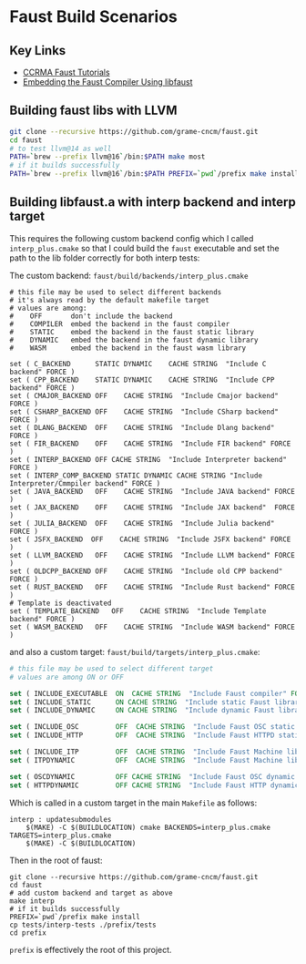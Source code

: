 # Faust Build Scenarios


## Key Links

- [CCRMA Faust Tutorials](https://ccrma.stanford.edu/~rmichon/faustTutorials/)
- [Embedding the Faust Compiler Using libfaust](https://faustdoc.grame.fr/manual/embedding/)



## Building faust libs with LLVM

```bash
git clone --recursive https://github.com/grame-cncm/faust.git
cd faust
# to test llvm@14 as well
PATH=`brew --prefix llvm@16`/bin:$PATH make most
# if it builds successfully
PATH=`brew --prefix llvm@16`/bin:$PATH PREFIX=`pwd`/prefix make install
```

## Building libfaust.a with interp backend and interp target

This requires the following custom backend config which I called `interp_plus.cmake` so that I could build the `faust` executable and set the path to the lib folder correctly for both interp tests:

The custom backend: `faust/build/backends/interp_plus.cmake`

```make
# this file may be used to select different backends
# it's always read by the default makefile target
# values are among: 
#    OFF       don't include the backend
#    COMPILER  embed the backend in the faust compiler
#    STATIC    embed the backend in the faust static library
#    DYNAMIC   embed the backend in the faust dynamic library
#    WASM      embed the backend in the faust wasm library

set ( C_BACKEND      STATIC DYNAMIC    CACHE STRING  "Include C backend" FORCE )
set ( CPP_BACKEND    STATIC DYNAMIC    CACHE STRING  "Include CPP backend" FORCE )
set ( CMAJOR_BACKEND OFF    CACHE STRING  "Include Cmajor backend" FORCE )
set ( CSHARP_BACKEND OFF    CACHE STRING  "Include CSharp backend" FORCE )
set ( DLANG_BACKEND  OFF    CACHE STRING  "Include Dlang backend" FORCE )
set ( FIR_BACKEND    OFF    CACHE STRING  "Include FIR backend" FORCE )
set ( INTERP_BACKEND OFF CACHE STRING  "Include Interpreter backend" FORCE )
set ( INTERP_COMP_BACKEND STATIC DYNAMIC CACHE STRING "Include Interpreter/Cmmpiler backend" FORCE )
set ( JAVA_BACKEND   OFF    CACHE STRING  "Include JAVA backend" FORCE )
set ( JAX_BACKEND    OFF    CACHE STRING  "Include JAX backend"  FORCE )
set ( JULIA_BACKEND  OFF    CACHE STRING  "Include Julia backend" FORCE )
set ( JSFX_BACKEND  OFF    CACHE STRING  "Include JSFX backend" FORCE )
set ( LLVM_BACKEND   OFF    CACHE STRING  "Include LLVM backend" FORCE )
set ( OLDCPP_BACKEND OFF    CACHE STRING  "Include old CPP backend" FORCE )
set ( RUST_BACKEND   OFF    CACHE STRING  "Include Rust backend" FORCE )
# Template is deactivated 
set ( TEMPLATE_BACKEND   OFF    CACHE STRING  "Include Template backend" FORCE )
set ( WASM_BACKEND   OFF    CACHE STRING  "Include WASM backend" FORCE )
```

and also a custom target: `faust/build/targets/interp_plus.cmake`:

```cmake
# this file may be used to select different target
# values are among ON or OFF 

set ( INCLUDE_EXECUTABLE  ON  CACHE STRING  "Include Faust compiler" FORCE )
set ( INCLUDE_STATIC      ON CACHE STRING  "Include static Faust library" FORCE )
set ( INCLUDE_DYNAMIC     ON CACHE STRING  "Include dynamic Faust library" FORCE )

set ( INCLUDE_OSC         OFF  CACHE STRING  "Include Faust OSC static library" FORCE )
set ( INCLUDE_HTTP        OFF  CACHE STRING  "Include Faust HTTPD static library" FORCE )

set ( INCLUDE_ITP         OFF  CACHE STRING  "Include Faust Machine library" FORCE )
set ( ITPDYNAMIC          OFF  CACHE STRING  "Include Faust Machine library" FORCE )

set ( OSCDYNAMIC          OFF CACHE STRING  "Include Faust OSC dynamic library" FORCE )
set ( HTTPDYNAMIC         OFF CACHE STRING  "Include Faust HTTP dynamic library" FORCE )
```

Which is called in a custom target in the main `Makefile` as follows:

```make
interp : updatesubmodules
	$(MAKE) -C $(BUILDLOCATION) cmake BACKENDS=interp_plus.cmake TARGETS=interp_plus.cmake
	$(MAKE) -C $(BUILDLOCATION)
```

Then in the root of faust:

```
git clone --recursive https://github.com/grame-cncm/faust.git
cd faust
# add custom backend and target as above
make interp
# if it builds successfully
PREFIX=`pwd`/prefix make install
cp tests/interp-tests ./prefix/tests
cd prefix
```
`prefix` is effectively the root of this project.
